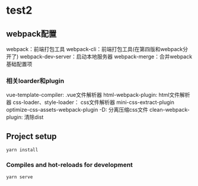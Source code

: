 # test2

## webpack配置
webpack：前端打包工具
webpack-cli：前端打包工具(在第四版和webpack分开了)
webpack-dev-server：启动本地服务器
webpack-merge：合并webpack基础配置项

### 相关loarder和plugin
vue-template-compiler: .vue文件解析器
html-webpack-plugin: html文件解析器
css-loader、style-loader： css文件解析器
mini-css-extract-plugin optimize-css-assets-webpack-plugin -D: 分离压缩css文件
clean-webpack-plugin: 清除dist

## Project setup
```
yarn install
```

### Compiles and hot-reloads for development
```
yarn serve
```
